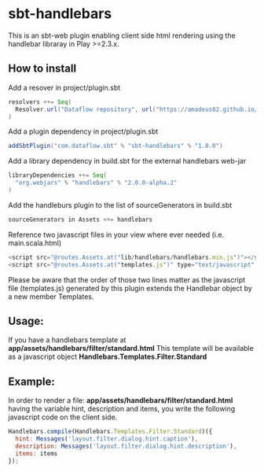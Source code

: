 sbt-handlebars
==============

This is an sbt-web plugin enabling client side html rendering using the handlebar libraray in Play >=2.3.x.

## How to install
Add a resover in project/plugin.sbt
```scala
resolvers ++= Seq(
  Resolver.url("Dataflow repository", url("https://amadeus82.github.io/repo"))(Resolver.ivyStylePatterns)
)
```

Add a plugin dependency in project/plugin.sbt
```scala
addSbtPlugin("com.dataflow.sbt" % "sbt-handlebars" % "1.0.0")
```

Add a library dependency in build.sbt for the external handlebars web-jar
```scala
libraryDependencies ++= Seq(
  "org.webjars" % "handlebars" % "2.0.0-alpha.2"
)
```

Add the handleburs plugin to the list of sourceGenerators in build.sbt
```scala
sourceGenerators in Assets <+= handlebars
```

Reference two javascript files in your view where ever needed (i.e. main.scala.html)
```javascript
<script src="@routes.Assets.at("lib/handlebars/handlebars.min.js")"></script>
<script src="@routes.Assets.at("templates.js")" type="text/javascript" charset="utf-8"></script>
```
Please be aware that the order of those two lines matter as the javascript file (templates.js) generated
by this plugin extends the Handlebar object by a new member Templates.

## Usage:
If you have a handlebars template at
**app/assets/handlebars/filter/standard.html**
This template will be available as a javascript object **Handlebars.Templates.Filter.Standard**

## Example:
In order to render a file:
**app/assets/handlebars/filter/standard.html**
having the variable hint, description and items, you write the following javascript
code on the client side.

```javascript
Handlebars.compile(Handlebars.Templates.Filter.Standard)({
  hint: Messages('layout.filter.dialog.hint.caption'),
  description: Messages('layout.filter.dialog.hint.description'),
  items: items
});
```
